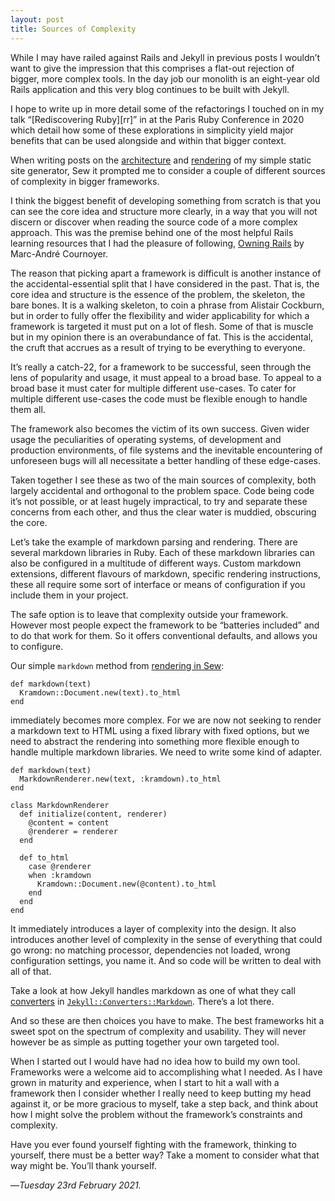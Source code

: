 ```yaml
---
layout: post
title: Sources of Complexity
---
```


While I may have railed against Rails and Jekyll in previous posts I wouldn’t want to give the impression that this comprises a flat-out rejection of bigger, more complex tools. In the day job our monolith is an eight-year old Rails application and this very blog continues to be built with Jekyll.

I hope to write up in more detail some of the refactorings I touched on in my talk “[Rediscovering Ruby][rr]” in at the Paris Ruby Conference in 2020 which detail how some of these explorations in simplicity yield major benefits that can be used alongside and within that bigger context.

When writing posts on the [architecture][sewa] and [rendering][sewr] of my simple static site generator, Sew it prompted me to consider a couple of different sources of complexity in bigger frameworks.

I think the biggest benefit of developing something from scratch is that you can see the core idea and structure more clearly, in a way that you will not discern or discover when reading the source code of a more complex approach. This was the premise behind one of the most helpful Rails learning resources that I had the pleasure of following, [Owning Rails][or] by Marc-André Cournoyer.

The reason that picking apart a framework is difficult is another instance of the accidental-essential split that I have considered in the past. That is, the core idea and structure is the essence of the problem, the skeleton, the bare bones. It is a walking skeleton, to coin a phrase from Alistair Cockburn, but in order to fully offer the flexibility and wider applicability for which a framework is targeted it must put on a lot of flesh. Some of that is muscle but in my opinion there is an overabundance of fat. This is the accidental, the cruft that accrues as a result of trying to be everything to everyone.

It’s really a catch-22, for a framework to be successful, seen through the lens of popularity and usage, it must appeal to a broad base. To appeal to a broad base it must cater for multiple different use-cases. To cater for multiple different use-cases the code must be flexible enough to handle them all.

The framework also becomes the victim of its own success. Given wider usage the peculiarities of operating systems, of development and production environments, of file systems and the inevitable encountering of unforeseen bugs will all necessitate a better handling of these edge-cases.

Taken together I see these as two of the main sources of complexity, both largely accidental and orthogonal to the problem space. Code being code it’s not possible, or at least hugely impractical, to try and separate these concerns from each other, and thus the clear water is muddied, obscuring the core.

Let’s take the example of markdown parsing and rendering. There are several markdown libraries in Ruby. Each of these markdown libraries can also be configured in a multitude of different ways. Custom markdown extensions, different flavours of markdown, specific rendering instructions, these all require some sort of interface or means of configuration if you include them in your project.

The safe option is to leave that complexity outside your framework. However most people expect the framework to be “batteries included” and to do that work for them. So it offers conventional defaults, and allows you to configure.

Our simple `markdown` method from [rendering in Sew][sewr]:

```
def markdown(text)
  Kramdown::Document.new(text).to_html
end
```

immediately becomes more complex. For we are now not seeking to render a markdown text to HTML using a fixed library with fixed options, but we need to abstract the rendering into something more flexible enough to handle multiple markdown libraries. We need to write some kind of adapter.

```
def markdown(text)
  MarkdownRenderer.new(text, :kramdown).to_html
end

class MarkdownRenderer
  def initialize(content, renderer)
    @content = content
    @renderer = renderer
  end
  
  def to_html
    case @renderer
    when :kramdown
      Kramdown::Document.new(@content).to_html
    end
  end
end
```

It immediately introduces a layer of complexity into the design. It also introduces another level of complexity in the sense of everything that could go wrong: no matching processor, dependencies not loaded, wrong configuration settings, you name it. And so code will be written to deal with all of that.

Take a look at how Jekyll handles markdown as one of what they call [converters][jc] in [`Jekyll::Converters::Markdown`][jcm]. There’s a lot there.

And so these are then choices you have to make. The best frameworks  hit a sweet spot on the spectrum of complexity and usability. They will never however be as simple as putting together your own targeted tool.

When I started out I would have had no idea how to build my own tool. Frameworks were a welcome aid to accomplishing what I needed. As I have grown in maturity and experience, when I start to hit a wall with a framework then I consider whether I really need to keep butting my head against it, or be more gracious to myself, take a step back, and think about how I might solve the problem without the framework’s constraints and complexity.

Have you ever found yourself fighting with the framework, thinking to yourself, there must be a better way? Take a moment to consider what that way might be. You’ll thank yourself.

—*Tuesday 23rd February 2021.*

[rrb]: https://www.youtube.com/watch?v=s5A4recPPC4
[sewa]: https://www.crossingtheruby.com/2021/02/21/sew-for-static-elegant-websites.html
[sewr]: https://www.crossingtheruby.com/2021/02/22/rendering-with-mote-in-sew.html
[or]: http://owningrails.com
[jc]:  https://jekyllrb.com/docs/plugins/converters/
[jcm]: https://github.com/jekyll/jekyll/blob/c9c9dc7dac74bce963101dd5c8670226dae01d85/lib/jekyll/converters/markdown.rb

